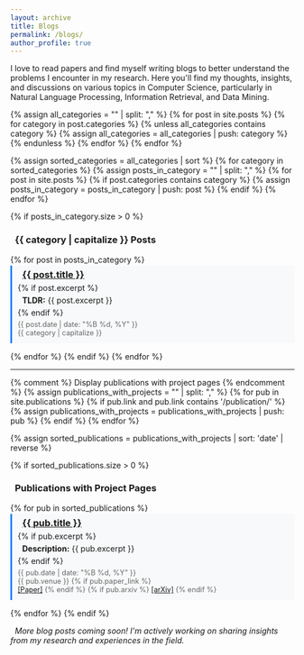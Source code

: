 ```yaml
---
layout: archive
title: Blogs
permalink: /blogs/
author_profile: true
---
```

I love to read papers and find myself writing blogs to better understand the problems I encounter in my research. Here you'll find my thoughts, insights, and discussions on various topics in Computer Science, particularly in Natural Language Processing, Information Retrieval, and Data Mining.

{% assign all_categories = "" | split: "," %}
{% for post in site.posts %}
  {% for category in post.categories %}
    {% unless all_categories contains category %}
      {% assign all_categories = all_categories | push: category %}
    {% endunless %}
  {% endfor %}
{% endfor %}

{% assign sorted_categories = all_categories | sort %}
{% for category in sorted_categories %}
  {% assign posts_in_category = "" | split: "," %}
  {% for post in site.posts %}
    {% if post.categories contains category %}
      {% assign posts_in_category = posts_in_category | push: post %}
    {% endif %}
  {% endfor %}
  
{% if posts_in_category.size > 0 %}
<h3><i class="fas fa-folder-open" style="color: #28a745; margin-right: 8px;"></i>{{ category | capitalize }} Posts</h3>
{% for post in posts_in_category %}
<div class="blog-post" style="margin-top: 2px; margin-bottom: 15px; padding: 6px 10px; border-left: 3px solid #007bff; background-color: #f8f9fa;">
  <h3 style="margin: 0 0 5px 0;"><i class="fas fa-file-alt" style="color: #6c757d; margin-right: 8px;"></i><a href="{{ post.url }}">{{ post.title }}</a></h3>
  {% if post.excerpt %}
    <p style="margin: 5px 0;"><i class="fas fa-lightbulb" style="color: #ffc107; margin-right: 8px;"></i><strong>TLDR:</strong> {{ post.excerpt }}</p>
  {% endif %}
  <p class="post-meta" style="margin: 5px 0; font-size: 0.9em; color: #666;">
    <i class="fas fa-calendar-alt"></i> {{ post.date | date: "%B %d, %Y" }}
    <br><i class="fas fa-tag"></i> {{ category | capitalize }}
  </p>
</div>
{% endfor %}
{% endif %}
{% endfor %}

---

{% comment %} Display publications with project pages {% endcomment %}
{% assign publications_with_projects = "" | split: "," %}
{% for pub in site.publications %}
  {% if pub.link and pub.link contains '/publication/' %}
    {% assign publications_with_projects = publications_with_projects | push: pub %}
  {% endif %}
{% endfor %}

{% assign sorted_publications = publications_with_projects | sort: 'date' | reverse %}

{% if sorted_publications.size > 0 %}
<h3><i class="fas fa-folder-open" style="color: #28a745; margin-right: 8px;"></i>Publications with Project Pages</h3>
{% for pub in sorted_publications %}
<div class="blog-post" style="margin-top: 2px; margin-bottom: 15px; padding: 6px 10px; border-left: 3px solid #007bff; background-color: #f8f9fa;">
  <h3 style="margin: 0 0 5px 0;"><i class="fas fa-file-alt" style="color: #6c757d; margin-right: 8px;"></i><a href="{{ pub.link }}">{{ pub.title }}</a></h3>
  {% if pub.excerpt %}
    <p style="margin: 5px 0;"><i class="fas fa-lightbulb" style="color: #ffc107; margin-right: 8px;"></i><strong>Description:</strong> {{ pub.excerpt }}</p>
  {% endif %}
  <p class="post-meta" style="margin: 5px 0; font-size: 0.9em; color: #666;">
    <i class="fas fa-calendar-alt"></i> {{ pub.date | date: "%B %d, %Y" }}
      <br><i class="fas fa-building"></i> {{ pub.venue }}
    {% if pub.paper_link %}
    <br><i class="fas fa-external-link-alt"></i> <a href="{{ pub.paper_link }}" target="_blank">[Paper]</a>
    {% endif %}
    {% if pub.arxiv %}
    <i class="fab fa-arxiv"></i> <a href="{{ pub.arxiv }}" target="_blank">[arXiv]</a>
    {% endif %}
  </p>
</div>
{% endfor %}
{% endif %}

<i class="fas fa-plus-circle" style="color: #28a745; margin-right: 8px;"></i>*More blog posts coming soon! I'm actively working on sharing insights from my research and experiences in the field.*

